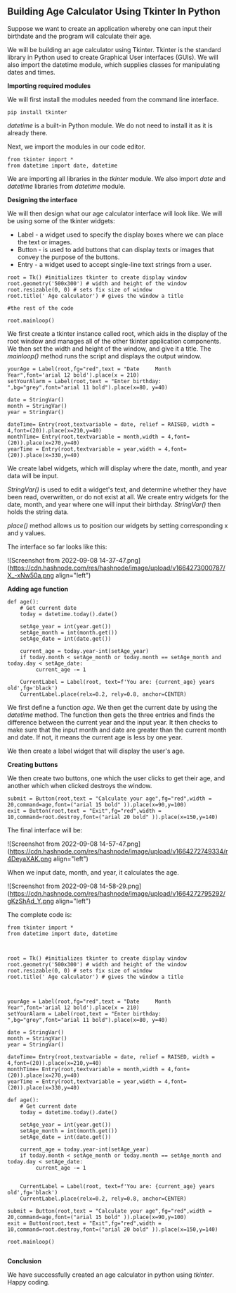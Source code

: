 ## Building Age Calculator Using Tkinter In Python



Suppose we want to create an application whereby one can input their birthdate and the program will calculate their age.

We will be building an age calculator using Tkinter. Tkinter is the standard library in Python used to create Graphical User interfaces (GUIs).
We will also import the datetime module, which supplies classes for manipulating dates and times.

**Importing required modules**

We will first install the modules needed from the command line interface. 
```
pip install tkinter

```
*datetime* is a built-in Python module. We do not need to install it as it is already there.

Next, we import the modules in our code editor.

```
from tkinter import *
from datetime import date, datetime
```
We are importing all libraries in the *tkinter* module. We also import *date* and *datetime* libraries from *datetime* module.

**Designing the interface**

We will then design what our age calculator interface will look like. We will be using some of the tkinter widgets:
* Label - a widget used to specify the display boxes where we can place the text or images.
* Button - is used to add buttons that can display texts or images that convey the purpose of the buttons.
* Entry -  a widget used to accept single-line text strings from a user.

```
root = Tk() #initializes tkinter to create display window
root.geometry('500x300') # width and height of the window
root.resizable(0, 0) # sets fix size of window
root.title(' Age calculator') # gives the window a title

#the rest of the code

root.mainloop()
```
We first create a tkinter instance called root, which aids in the display of the root window and manages all of the other tkinter application components. We then set the width and height of the window, and give it a title. 
The *mainloop()* method runs the script and displays the output window. 

```
yourAge = Label(root,fg="red",text = "Date     Month     Year",font='arial 12 bold').place(x = 210)
setYourAlarm = Label(root,text = "Enter birthday: ",bg="grey",font="arial 11 bold").place(x=80, y=40)

date = StringVar()
month = StringVar()
year = StringVar()

dateTime= Entry(root,textvariable = date, relief = RAISED, width = 4,font=(20)).place(x=210,y=40)
monthTime= Entry(root,textvariable = month,width = 4,font=(20)).place(x=270,y=40)
yearTime = Entry(root,textvariable = year,width = 4,font=(20)).place(x=330,y=40)
```

We create label widgets, which will display where the date, month, and year data will be input.

*StringVar()* is used to edit a widget's text, and determine whether they have been read, overwritten, or do not exist at all. We create entry widgets for the date, month, and year where one will input their birthday. *StringVar()* then holds the string data. 

*place()* method allows us to position our widgets by setting corresponding x and y values.

The interface so far looks like this:

![Screenshot from 2022-09-08 14-37-47.png](https://cdn.hashnode.com/res/hashnode/image/upload/v1664273000787/X_-xNw50a.png align="left")

**Adding age function**

```
def age():
    # Get current date
    today = datetime.today().date()

    setAge_year = int(year.get())
    setAge_month = int(month.get())
    setAge_date = int(date.get())

    current_age = today.year-int(setAge_year)
    if today.month < setAge_month or today.month == setAge_month and today.day < setAge_date:
         current_age -= 1

    CurrentLabel = Label(root, text=f'You are: {current_age} years old',fg='black')
    CurrentLabel.place(relx=0.2, rely=0.8, anchor=CENTER)
```

We first define a function *age*. We then get the current date by using the *datetime* method.
 The function then gets the three entries and finds the difference between the current year and the input year. It then checks to make sure that the input month and date are greater than the current month and date. If not, it means the current age is less by one year.
 
 We then create a label widget that will display the user's age.

**Creating buttons**

We then create two buttons, one which the user clicks to get their age, and another which when clicked destroys the window.

```
submit = Button(root,text = "Calculate your age",fg="red",width = 20,command=age,font=("arial 15 bold" )).place(x=90,y=100)
exit = Button(root,text = "Exit",fg="red",width = 10,command=root.destroy,font=("arial 20 bold" )).place(x=150,y=140)

``` 
The final interface will be:


![Screenshot from 2022-09-08 14-57-47.png](https://cdn.hashnode.com/res/hashnode/image/upload/v1664272749334/r4DeyaXAK.png align="left")

When we input date, month, and year, it calculates the age.


![Screenshot from 2022-09-08 14-58-29.png](https://cdn.hashnode.com/res/hashnode/image/upload/v1664272795292/gKzShAd_Y.png align="left")

The complete code is:
```
from tkinter import *
from datetime import date, datetime



root = Tk() #initializes tkinter to create display window
root.geometry('500x300') # width and height of the window
root.resizable(0, 0) # sets fix size of window
root.title(' Age calculator') # gives the window a title



yourAge = Label(root,fg="red",text = "Date     Month     Year",font='arial 12 bold').place(x = 210)
setYourAlarm = Label(root,text = "Enter birthday: ",bg="grey",font="arial 11 bold").place(x=80, y=40)

date = StringVar()
month = StringVar()
year = StringVar()

dateTime= Entry(root,textvariable = date, relief = RAISED, width = 4,font=(20)).place(x=210,y=40)
monthTime= Entry(root,textvariable = month,width = 4,font=(20)).place(x=270,y=40)
yearTime = Entry(root,textvariable = year,width = 4,font=(20)).place(x=330,y=40)

def age():
    # Get current date
    today = datetime.today().date()

    setAge_year = int(year.get())
    setAge_month = int(month.get())
    setAge_date = int(date.get())

    current_age = today.year-int(setAge_year)
    if today.month < setAge_month or today.month == setAge_month and today.day < setAge_date:
         current_age -= 1


    CurrentLabel = Label(root, text=f'You are: {current_age} years old',fg='black')
    CurrentLabel.place(relx=0.2, rely=0.8, anchor=CENTER)

submit = Button(root,text = "Calculate your age",fg="red",width = 20,command=age,font=("arial 15 bold" )).place(x=90,y=100)
exit = Button(root,text = "Exit",fg="red",width = 10,command=root.destroy,font=("arial 20 bold" )).place(x=150,y=140)

root.mainloop()


```

**Conclusion**

We have successfully created an age calculator in python using *tkinter*. Happy coding.